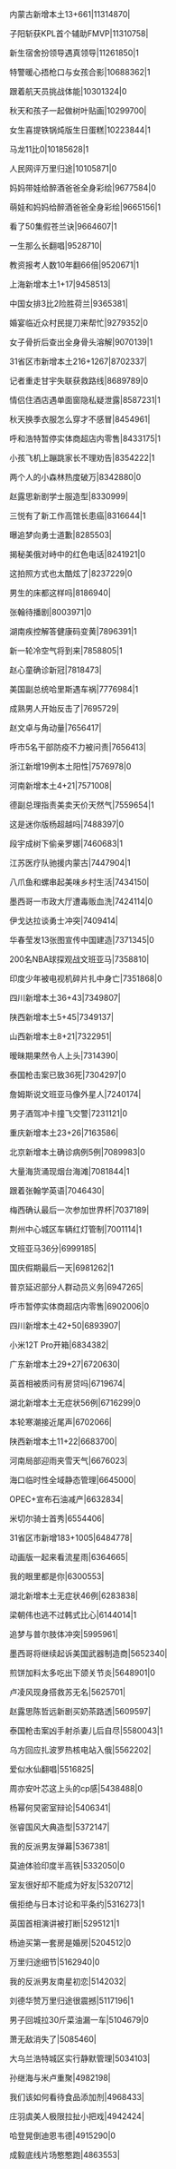 内蒙古新增本土13+661|11314870|

子阳斩获KPL首个辅助FMVP|11310758|

新生宿舍扮领导遇真领导|11261850|1

特警暖心捂枪口与女孩合影|10688362|1

跟着航天员挑战体能|10301324|0

秋天和孩子一起做树叶贴画|10299700|

女生喜提铁锅炖版生日蛋糕|10223844|1

马龙11比0|10185628|1

人民网评万里归途|10105871|0

妈妈带娃给醉酒爸爸全身彩绘|9677584|0

萌娃和妈妈给醉酒爸爸全身彩绘|9665156|1

看了50集假苍兰诀|9664607|1

一生那么长翻唱|9528710|

教资报考人数10年翻66倍|9520671|1

上海新增本土1+17|9458513|

中国女排3比2险胜荷兰|9365381|

婚宴临近众村民提刀来帮忙|9279352|0

女子骨折后查出全身骨头溶解|9070139|1

31省区市新增本土216+1267|8702337|

记者重走甘宇失联获救路线|8689789|0

情侣住酒店遇单面窗隐私疑泄露|8587231|1

秋天换季衣服怎么穿才不感冒|8454961|

呼和浩特暂停实体商超店内零售|8433175|1

小孩飞机上蹦跳家长不理劝告|8354222|1

两个人的小森林热度破万|8342880|0

赵露思新剧学士服造型|8330999|

三悦有了新工作高馆长患癌|8316644|1

曝追梦向勇士道歉|8285503|

揭秘美俄对峙中的红色电话|8241921|0

这拍照方式也太酷炫了|8237229|0

男生的床都这样吗|8186940|

张翰待播剧|8003971|0

湖南疾控解答健康码变黄|7896391|1

新一轮冷空气将到来|7858805|1

赵心童确诊新冠|7818473|

美国副总统哈里斯遇车祸|7776984|1

成熟男人开始反击了|7695729|

赵文卓与角动量|7656417|

呼市5名干部防疫不力被问责|7656413|

浙江新增19例本土阳性|7576978|0

河南新增本土4+21|7571008|

德副总理指责美卖天价天然气|7559654|1

这是迷你版杨超越吗|7488397|0

段宇成树下偷亲罗娜|7460683|1

江苏医疗队驰援内蒙古|7447904|1

八爪鱼和螺串起美味乡村生活|7434150|

墨西哥一市政大厅遭毒贩血洗|7424114|0

伊戈达拉谈勇士冲突|7409414|

华春莹发13张图宣传中国建造|7371345|0

200名NBA球探观战文班亚马|7358810|

印度少年被电视机碎片扎中身亡|7351868|0

四川新增本土36+43|7349807|

陕西新增本土5+45|7349137|

山西新增本土8+21|7322951|

暧昧期果然令人上头|7314390|

泰国枪击案已致36死|7304297|0

詹姆斯说文班亚马像外星人|7240174|

男子酒驾冲卡撞飞交警|7231121|0

重庆新增本土23+26|7163586|

北京新增本土确诊病例5例|7089983|0

大量海货涌现烟台海滩|7081844|1

跟着张翰学英语|7046430|

梅西确认最后一次参加世界杯|7037189|

荆州中心城区车辆红灯管制|7001114|1

文班亚马36分|6999185|

国庆假期最后一天|6981262|1

普京延迟部分人群动员义务|6947265|

呼市暂停实体商超店内零售|6902006|0

四川新增本土42+50|6893907|

小米12T Pro开箱|6834382|

广东新增本土29+27|6720630|

英首相被质问有房贷吗|6719674|

湖北新增本土无症状56例|6716299|0

本轮寒潮接近尾声|6702066|

陕西新增本土11+22|6683700|

河南局部迎雨夹雪天气|6676023|

海口临时性全域静态管理|6645000|

OPEC+宣布石油减产|6632834|

米切尔骑士首秀|6554406|

31省区市新增183+1005|6484778|

动画版一起来看流星雨|6364665|

我的眼里都是你|6300553|

湖北新增本土无症状46例|6283838|

梁朝伟也逃不过韩式比心|6144014|1

追梦与普尔肢体冲突|5995961|

墨西哥将继续起诉美国武器制造商|5652340|

煎饼加料太多吃出下颌关节炎|5648901|0

卢凌风现身搭救苏无名|5625701|

赵露思陈哲远新剧买奶茶路透|5609597|

泰国枪击案凶手射杀妻儿后自尽|5580043|1

乌方回应扎波罗热核电站入俄|5562202|

爱似水仙翻唱|5516825|

周亦安叶芯这上头的cp感|5438488|0

杨幂何炅密室辩论|5406341|

张睿国风大典造型|5372147|

我的反派男友弹幕|5367381|

莫迪体验印度半高铁|5332050|0

室友很好却不能成为好友|5320712|

俄拒绝与日本讨论和平条约|5316273|1

英国首相演讲被打断|5295121|1

杨迪买第一套房是婚房|5204512|0

万里归途细节|5162940|0

我的反派男友南星初恋|5142032|

刘德华赞万里归途很震撼|5117196|1

男子回城拉30斤菜油漏一车|5104679|0

萧无敌消失了|5085460|

大乌兰浩特城区实行静默管理|5034103|

孙继海与米卢重聚|4982198|

我们该如何看待食品添加剂|4968433|

庄羽虞美人极限拉扯小把戏|4942424|

哈登晃倒迪恩韦德|4915290|0

成毅底线片场憨憨跑|4863553|

